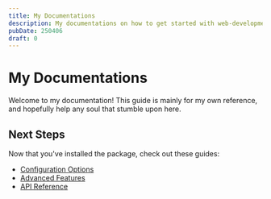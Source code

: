 ```yaml
---
title: My Documentations
description: My documentations on how to get started with web-development work and more.
pubDate: 250406
draft: 0
---
```


# My Documentations

Welcome to my documentation! This guide is mainly for my own reference, and hopefully help any soul that stumble upon here.


## Next Steps

Now that you've installed the package, check out these guides:

- [Configuration Options](02-configuration.md)
- [Advanced Features](/docs/advanced-features)
- [API Reference](01-api-reference.md) 